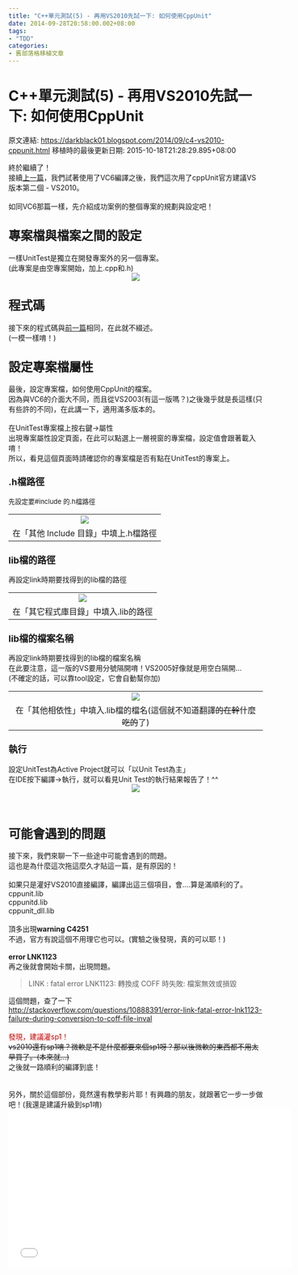```yaml
---
title: "C++單元測試(5) - 再用VS2010先試一下: 如何使用CppUnit"
date: 2014-09-28T20:58:00.002+08:00
tags: 
- "TDD"
categories:
- 舊部落格移植文章
---
```


# C++單元測試(5) - 再用VS2010先試一下: 如何使用CppUnit

原文連結: https://darkblack01.blogspot.com/2014/09/c4-vs2010-cppunit.html
移植時的最後更新日期: 2015-10-18T21:28:29.895+08:00

終於繼續了！<br />接續<a href="http://darkblack01.blogspot.tw/2014/08/c2-cppunit.html" target="_blank">上一篇</a>，我們試著使用了VC6編譯之後，我們這次用了cppUnit官方建議VS版本第二個 - VS2010。<br /><br />如同VC6那篇一樣，先介紹成功案例的整個專案的規劃與設定吧！<br /><h2><span style="font-size: x-large;">專案檔與檔案之間的設定</span></h2>一樣UnitTest是獨立在開發專案外的另一個專案。<br />(此專案是由空專案開始，加上.cpp和.h)<br /><div class="separator" style="clear: both; text-align: center;"><a href="http://3.bp.blogspot.com/-SfEZ0-0odbk/VCgDnTpuyUI/AAAAAAAAHes/tPZmJyU-jFA/s1600/proj.png" imageanchor="1" style="margin-left: 1em; margin-right: 1em;"><img border="0" src="http://3.bp.blogspot.com/-SfEZ0-0odbk/VCgDnTpuyUI/AAAAAAAAHes/tPZmJyU-jFA/s1600/proj.png" /></a></div><h2><span style="font-size: x-large;">程式碼</span></h2>接下來的程式碼與<a href="http://darkblack01.blogspot.tw/search/label/TDD">前一篇</a>相同，在此就不綴述。<br />(一模一樣唷！)<br /><h2><span style="font-size: x-large;">設定專案檔屬性</span></h2>最後，設定專案檔，如何使用CppUnit的檔案。<br />因為與VC6的介面大不同，而且從VS2003(有這一版嗎？)之後幾乎就是長這樣(只有些許的不同)，在此講一下，適用滿多版本的。<br /><br />在UnitTest專案檔上按右鍵→屬性<br />出現專案屬性設定頁面，在此可以點選上一層視窗的專案檔，設定值會跟著載入唷！<br />所以，看見這個頁面時請確認你的專案檔是否有點在UnitTest的專案上。<br /><h3><span style="font-size: large;">.h檔路徑</span></h3><span style="font-size: small;">先設定要#include 的.h檔路徑</span><br /><table align="center" cellpadding="0" cellspacing="0" class="tr-caption-container" style="margin-left: auto; margin-right: auto; text-align: center;"><tbody><tr><td style="text-align: center;"><a href="http://3.bp.blogspot.com/-hsiH7hDboyY/VCgDnWEK-nI/AAAAAAAAHek/OrVUyhCAS7A/s1600/cppunti_vs2010_include_file.png" imageanchor="1" style="margin-left: auto; margin-right: auto;"><img border="0" src="http://3.bp.blogspot.com/-hsiH7hDboyY/VCgDnWEK-nI/AAAAAAAAHek/OrVUyhCAS7A/s1600/cppunti_vs2010_include_file.png" /></a></td></tr><tr><td class="tr-caption" style="text-align: center;">在「其他 Include 目錄」中填上.h檔路徑</td></tr></tbody></table><h3><span style="font-size: large;">lib檔的路徑</span></h3>再設定link時期要找得到的lib檔的路徑<br /><table align="center" cellpadding="0" cellspacing="0" class="tr-caption-container" style="margin-left: auto; margin-right: auto; text-align: center;"><tbody><tr><td style="text-align: center;"><a href="http://2.bp.blogspot.com/-JaLsv6LTgXA/VCgDmffE3qI/AAAAAAAAHeY/Ysjj4jjz0es/s1600/cppunit_vs2010_linkfile_path.png" imageanchor="1" style="margin-left: auto; margin-right: auto;"><img border="0" src="http://2.bp.blogspot.com/-JaLsv6LTgXA/VCgDmffE3qI/AAAAAAAAHeY/Ysjj4jjz0es/s1600/cppunit_vs2010_linkfile_path.png" /></a></td></tr><tr><td class="tr-caption" style="text-align: center;">在「其它程式庫目錄」中填入.lib的路徑</td></tr></tbody></table><h3><span style="font-size: large;">lib檔的檔案名稱</span></h3>再設定link時期要找得到的lib檔的檔案名稱<br />在此要注意，這一版的VS要用分號隔開唷！VS2005好像就是用空白隔開...<br />(不確定的話，可以靠tool設定，它會自動幫你加)<br /><table align="center" cellpadding="0" cellspacing="0" class="tr-caption-container" style="margin-left: auto; margin-right: auto; text-align: center;"><tbody><tr><td style="text-align: center;"><a href="http://4.bp.blogspot.com/-s7jpR_AhlBs/VCgDmV7juBI/AAAAAAAAHeQ/msTvKFtLY4g/s1600/cppunit_vs2010_linkfile_files.png" imageanchor="1" style="margin-left: auto; margin-right: auto;"><img border="0" src="http://4.bp.blogspot.com/-s7jpR_AhlBs/VCgDmV7juBI/AAAAAAAAHeQ/msTvKFtLY4g/s1600/cppunit_vs2010_linkfile_files.png" /></a></td></tr><tr><td class="tr-caption" style="text-align: center;">在「其他相依性」中填入.lib檔的檔名(這個就不知道翻譯<strike>的在幹</strike>什麼<strike>吃的</strike>了)</td></tr></tbody></table><h3><span style="font-size: large;">執行</span></h3>設定UnitTest為Active Project就可以「以Unit Test為主」<br />在IDE按下編譯→執行，就可以看見Unit Test的執行結果報告了！^^<br /><div class="separator" style="clear: both; text-align: center;"><a href="http://1.bp.blogspot.com/-BEcxB7Znd5c/VCgDmfTd9WI/AAAAAAAAHeU/O_4PuMfy_NM/s1600/cppunit_vs2010_run.png" imageanchor="1" style="margin-left: 1em; margin-right: 1em;"><img border="0" src="http://1.bp.blogspot.com/-BEcxB7Znd5c/VCgDmfTd9WI/AAAAAAAAHeU/O_4PuMfy_NM/s1600/cppunit_vs2010_run.png" /></a></div><br /><br /><h2><span style="font-size: x-large;">可能會遇到的問題</span></h2>接下來，我們來聊一下一些途中可能會遇到的問題。<br />這也是為什麼這次拖這麼久才貼這一篇，是有原因的！<br /><br />如果只是灌好VS2010直接編譯，編譯出這三個項目，會....算是滿順利的了。<br />cppunit.lib<br />cppunitd.lib<br />cppunit_dll.lib<br /><br />頂多出現<b>warning C4251</b><br />不過，官方有說這個不用理它也可以。(實驗之後發現，真的可以耶！)<br /><br /><b>error LNK1123</b><br />再之後就會開始卡關，出現問題。<br /><blockquote class="tr_bq">LINK : fatal error LNK1123: 轉換成 COFF 時失敗: 檔案無效或損毀</blockquote>這個問題，查了一下<br /><a href="http://stackoverflow.com/questions/10888391/error-link-fatal-error-lnk1123-failure-during-conversion-to-coff-file-inval" target="_blank">http://stackoverflow.com/questions/10888391/error-link-fatal-error-lnk1123-failure-during-conversion-to-coff-file-inval</a><br /><br /><span style="color: #cc0000;">發現，建議灌sp1！</span><br /><strike>vs2010還有sp1唷？微軟是不是什麼都要來個sp1呀？那以後微軟的東西都不用太早買了。(本來就...)</strike><br />之後就一路順利的編譯到底！<br /><br /><br />另外，關於這個部份，竟然還有教學影片耶！有興趣的朋友，就跟著它一步一步做吧！(我還是建議升級到sp1唷)<br /><iframe allowfullscreen="" frameborder="0" height="315" src="//www.youtube.com/embed/C4k4hxAjp54" width="560"></iframe>
